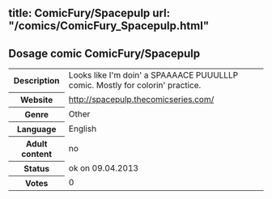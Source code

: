 title: ComicFury/Spacepulp
url: "/comics/ComicFury_Spacepulp.html"
---
Dosage comic ComicFury/Spacepulp
-----------------------------------------

<table class="comicinfo">
<tr>
<th>Description</th><td>Looks like I'm doin' a SPAAAACE PUUULLLP comic. Mostly for colorin' practice.</td>
</tr>
<tr>
<th>Website</th><td><a href="http://spacepulp.thecomicseries.com/">http://spacepulp.thecomicseries.com/</a></td>
</tr>
<tr>
<th>Genre</th><td>Other</td>
</tr>
<tr>
<th>Language</th><td>English</td>
</tr>
<tr>
<th>Adult content</th><td>no</td>
</tr>
<tr>
<th>Status</th><td>ok on 09.04.2013</td>
</tr>
<tr>
<th>Votes</th><td>0</div></td>
</tr>
</table>

